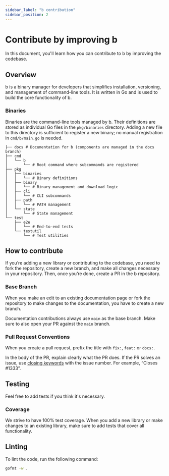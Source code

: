 ```yaml
---
sidebar_label: "b contribution"
sidebar_position: 2
---
```


# Contribute by improving b

In this document, you'll learn how you can contribute to b by improving the codebase.

## Overview

b is a binary manager for developers that simplifies installation, versioning, and management of command-line tools. It is written in Go and is used to build the core functionality of b.

### Binaries

Binaries are the command-line tools managed by b. Their definitions are stored as individual Go files in the `pkg/binaries` directory. Adding a new file to this directory is sufficient to register a new binary; no manual registration in `cmd/b/main.go` is needed.

```
├── docs # Documentation for b (components are managed in the docs branch)
├── cmd
│   └── b
│       └── # Root command where subcommands are registered
├── pkg
│   ├── binaries
│   │   └── # Binary definitions
│   ├── binary
│   │   └── # Binary management and download logic
│   ├── cli
│   │   └── # CLI subcommands
│   ├── path
│   │   └── # PATH management
│   └── state
│       └── # State management
└── test
    ├── e2e
    │   └── # End-to-end tests
    └── testutil
        └── # Test utilities
```

## How to contribute

If you’re adding a new library or contributing to the codebase, you need to fork the repository, create a new branch, and make all changes necessary in your repository. Then, once you’re done, create a PR in the b repository.

### Base Branch

When you make an edit to an existing documentation page or fork the repository to make changes to the documentation, you have to create a new branch.

Documentation contributions always use `main` as the base branch. Make sure to also open your PR against the `main` branch.

### Pull Request Conventions

When you create a pull request, prefix the title with `fix:`, `feat:` or `docs:`.

<!-- vale off -->

In the body of the PR, explain clearly what the PR does. If the PR solves an issue, use [closing keywords](https://docs.github.com/en/issues/tracking-your-work-with-issues/linking-a-pull-request-to-an-issue#linking-a-pull-request-to-an-issue-using-a-keyword) with the issue number. For example, “Closes #1333”.

<!-- vale on -->


## Testing

Feel free to add tests if you think it's necessary.

### Coverage

We strive to have 100% test coverage. When you add a new library or make changes to an existing library, make sure to add tests that cover all functionality.

## Linting

To lint the code, run the following command:

```bash
gofmt -w .
```
